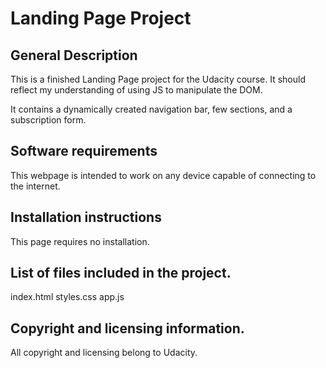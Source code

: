 # Landing Page Project

## General Description

This is a finished Landing Page project for the Udacity course.
It should reflect my understanding of using JS to manipulate the DOM.

It contains a dynamically created navigation bar, few sections, and a subscription form.

## Software requirements

This webpage is intended to work on any device capable of connecting to the internet.

## Installation instructions

This page requires no installation.

## List of files included in the project.

index.html
styles.css
app.js

## Copyright and licensing information.

All copyright and licensing belong to Udacity.